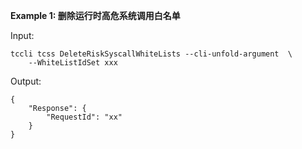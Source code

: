 **Example 1: 删除运行时高危系统调用白名单**



Input: 

```
tccli tcss DeleteRiskSyscallWhiteLists --cli-unfold-argument  \
    --WhiteListIdSet xxx
```

Output: 
```
{
    "Response": {
        "RequestId": "xx"
    }
}
```

